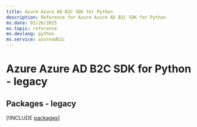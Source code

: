 ```yaml
---
title: Azure Azure AD B2C SDK for Python
description: Reference for Azure Azure AD B2C SDK for Python
ms.date: 03/26/2025
ms.topic: reference
ms.devlang: python
ms.service: azureadb2c
---
```

# Azure Azure AD B2C SDK for Python - legacy
## Packages - legacy
[!INCLUDE [packages](azure-ad-b2c-index.md)]